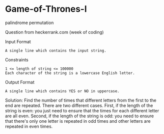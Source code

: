 # Game-of-Thrones-I
palindrome permutation

Question from heckerrank.com (week of coding)

  Input Format

    A single line which contains the input string.

  Constraints

    1 <= length of string <= 100000 
    Each character of the string is a lowercase English letter.
  
  Output Format

    A single line which contains YES or NO in uppercase.
  
Solution:
    Find the number of times that different letters from the first to the end are repeated. There are two different cases. First, if the length of the string is even: you just need to ensure that the times for each different letter are all even. Second, if the length of the string is odd: you need to ensure that there's only one letter is repeated in odd times and other letters are repeated in even times.
  
